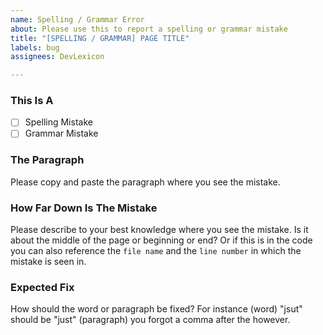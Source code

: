 ```yaml
---
name: Spelling / Grammar Error
about: Please use this to report a spelling or grammar mistake
title: "[SPELLING / GRAMMAR] PAGE TITLE"
labels: bug
assignees: DevLexicon

---
```


### This Is A
- [ ] Spelling Mistake
- [ ] Grammar Mistake

### The Paragraph
Please copy and paste the paragraph where you see the mistake.

### How Far Down Is The Mistake
Please describe to your best knowledge where you see the mistake. Is it about the middle of the page or beginning or end? Or if this is in the code you can also reference the `file name` and the `line number` in which the mistake is seen in.

### Expected Fix
How should the word or paragraph be fixed? For instance (word) "jsut" should be "just" (paragraph) you forgot a comma after the however.

